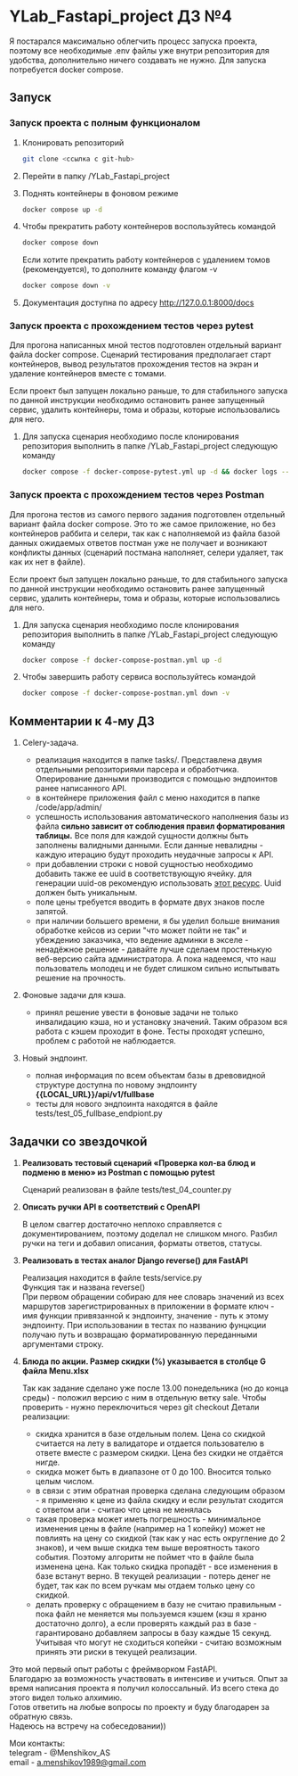 # YLab_Fastapi_project ДЗ №4

Я постарался максимально облегчить процесс запуска проекта, поэтому все необходимые .env файлы уже внутри репозитория для удобства, дополнительно ничего создавать не нужно. Для запуска потребуется docker compose.

## Запуск

### **Запуск проекта с полным функционалом**

1. Клонировать репозиторий

    ```bash
    git clone <ссылка с git-hub>
    ```

2. Перейти в папку /YLab_Fastapi_project

3. Поднять контейнеры в фоновом режиме

    ```bash
    docker compose up -d
    ```

4. Чтобы прекратить работу контейнеров воспользуйтесь командой

    ```bash
    docker compose down
    ```

    Если хотите прекратить работу контейнеров с удалением томов (рекомендуется), то дополните команду флагом -v

    ```bash
    docker compose down -v
    ```

5. Документация доступна по адресу <http://127.0.0.1:8000/docs>

### **Запуск проекта с прохождением тестов через pytest**

Для прогона написанных мной тестов подготовлен отдельный вариант файла docker compose.
Сценарий тестирования предполагает старт контейнеров, вывод результатов прохождения тестов на экран и удаление контейнеров вместе с томами.

Если проект был запущен локально раньше, то для стабильного запуска по данной инструкции необходимо остановить ранее запущенный сервис, удалить контейнеры, тома и образы, которые использовались для него.

1. Для запуска сценария необходимо после клонирования репозитория выполнить в папке /YLab_Fastapi_project следующую команду

    ```bash
    docker compose -f docker-compose-pytest.yml up -d && docker logs --follow backend && docker compose -f docker-compose-pytest.yml down -v
    ```

### **Запуск проекта с прохождением тестов через Postman**

Для прогона тестов из самого первого задания подготовлен отдельный вариант файла docker compose.
Это то же самое приложение, но без контейнеров раббита и селери, так как с наполняемой из файла базой данных ожидаемых ответов постман уже не получает и возникают конфликты данных (сценарий постмана наполняет, селери удаляет, так как их нет в файле).

Если проект был запущен локально раньше, то для стабильного запуска по данной инструкции необходимо остановить ранее запущенный сервис, удалить контейнеры, тома и образы, которые использовались для него.

1. Для запуска сценария необходимо после клонирования репозитория выполнить в папке /YLab_Fastapi_project следующую команду

    ```bash
    docker compose -f docker-compose-postman.yml up -d
    ```

2. Чтобы завершить работу сервиса воспользуйтесь командой

    ```bash
    docker compose -f docker-compose-postman.yml down -v
    ```

## Комментарии к 4-му ДЗ

1. Celery-задача.

    - реализация находится в папке tasks/. Представлена двумя отдельными репозиториями парсера и обработчика. Оперирование данными производится с помощью эндпоинтов ранее написанного API.
    - в контейнере приложения файл с меню находится в папке /code/app/admin/
    - успешность использования автоматического наполнения базы из файла **сильно зависит от соблюдения правил форматирования таблицы.** Все поля для каждой сущности должны быть заполнены валидными данными. Если данные невалидны - каждую итерацию будут проходить неудачные запросы к API.
    - при добавлении строки с новой сущностью необходимо добавить также ее uuid в соответствующую ячейку. для генерации uuid-ов рекомендую использовать [этот ресурс](https://www.uuidgenerator.net/). Uuid должен быть уникальным.
    - поле цены требуется вводить в формате двух знаков после запятой.
    - при наличии большего времени, я бы уделил больше внимания обработке кейсов из серии "что может пойти не так" и убеждению заказчика, что ведение админки в экселе - ненадёжное решение - давайте лучше сделаем простенькую веб-версию сайта администратора. А пока надеемся, что наш пользователь молодец и не будет слишком сильно испытывать решение на прочность.

2. Фоновые задачи для кэша.

    - принял решение увести в фоновые задачи не только инвалидацию кэша, но и установку значений. Таким образом вся работа с кэшем проходит в фоне. Тесты проходят успешно, проблем с работой не наблюдается.

3. Новый эндпоинт.

    - полная информация по всем объектам базы в древовидной структуре доступна по новому эндпоинту  
    **{{LOCAL_URL}}/api/v1/fullbase**
    - тесты для нового эндпоинта находятся в файле tests/test_05_fullbase_endpiont.py

## Задачки со звездочкой

1. **Реализовать тестовый сценарий «Проверка кол-ва блюд и подменю в меню» из Postman с помощью pytest**

    Сценарий реализован в файле tests/test_04_counter.py

2. **Описать ручки API в соответствий c OpenAPI**

    В целом сваггер достаточно неплохо справляется с документированием, поэтому доделал не слишком много. Разбил ручки на теги и добавил описания, форматы ответов, статусы.

3. **Реализовать в тестах аналог Django reverse() для FastAPI**

    Реализация находится в файле tests/service.py  
    Функция так и названа reverse()  
    При первом обращении собираю для нее словарь значений из всех маршрутов зарегистрированных в приложении в формате ключ - имя функции привязанной к эндпоинту, значение - путь к этому эндпоинту. При использовании в тестах по названию фунцкции получаю путь и возвращаю форматированную переданными аргументами строку.

4. **Блюда по акции. Размер скидки (%) указывается в столбце G файла Menu.xlsx**

    Так как задание сделано уже после 13.00 понедельника (но до конца среды) - положил версию с ним в отдельную ветку sale. Чтобы проверить - нужно переключиться через git checkout Детали реализации:

    - скидка хранится в базе отдельным полем. Цена со скидкой считается на лету в валидаторе и отдается пользователю в ответе вместе с размером скидки. Цена без скидки не отдаётся нигде.
    - скидка может быть в диапазоне от 0 до 100. Вносится только целым числом.
    - в связи с этим обратная проверка сделана следующим образом - я применяю к цене из файла скидку и если результат сходится с ответом апи - считаю что цена не менялась
    - такая проверка может иметь погрешность - минимальное изменения цены в файле (например на 1 копейку) может не повлиять на цену со скидкой (так как у нас есть округление до 2 знаков), и чем выше скидка тем выше вероятность такого события. Поэтому алгоритм не поймет что в файле была изменена цена. Как только скидка пропадёт - все изменения в базе встанут верно. В текущей реализации - потерь денег не будет, так как по всем ручкам мы отдаем только цену со скидкой.
    - делать проверку с обращением в базу не считаю правильным - пока файл не меняется мы пользуемся кэшем (кэш я храню достаточно долго), а если проверять каждый раз в базе - гарантировано добавляем запросы в базу каждые 15 секунд. Учитывая что могут не сходиться копейки - считаю возможным принять эти риски в текущей реализации.

Это мой первый опыт работы с фреймворком FastAPI.  
Благодарю за возможность участвовать в интенсиве и учиться. Опыт за время написания проекта я получил колоссальный. Из всего стека до этого видел только алхимию.  
Готов ответить на любые вопросы по проекту и буду благодарен за обратную связь.  
Надеюсь на встречу на собеседовании))  

Мои контакты:  
telegram - @Menshikov_AS  
email - <a.menshikov1989@gmail.com>

